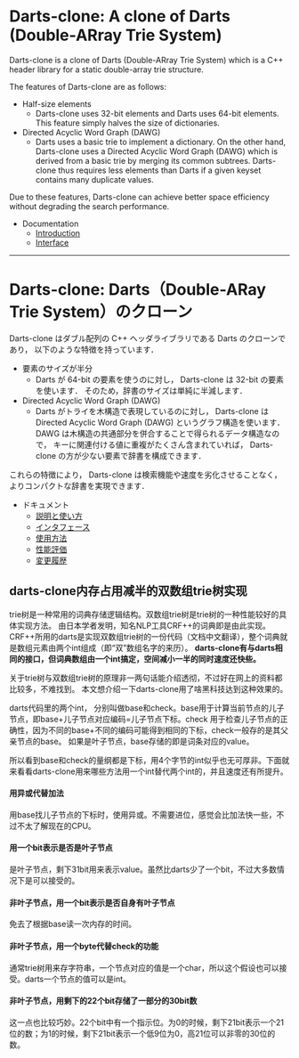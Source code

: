 # Darts-clone: A clone of Darts (Double-ARray Trie System)

Darts-clone is a clone of Darts (Double-ARray Trie System)
which is a C++ header library for a static double-array trie structure.

The features of Darts-clone are as follows:

* Half-size elements
  * Darts-clone uses 32-bit elements and Darts uses 64-bit elements.
   This feature simply halves the size of dictionaries.
* Directed Acyclic Word Graph (DAWG)
  * Darts uses a basic trie to implement a dictionary.
   On the other hand, Darts-clone uses a Directed Acyclic Word Graph (DAWG)
   which is derived from a basic trie by merging its common subtrees.
   Darts-clone thus requires less elements than Darts if a given keyset
   contains many duplicate values.

Due to these features, Darts-clone can achieve better space efficiency
without degrading the search performance.

* Documentation
  * [Introduction](https://github.com/s-yata/darts-clone/blob/master/doc/en/Introduction.md)
  * [Interface](https://github.com/s-yata/darts-clone/blob/master/doc/en/Interface.md)

----

# Darts-clone: Darts（Double-ARay Trie System）のクローン

Darts-clone はダブル配列の C++ ヘッダライブラリである Darts のクローンであり，
以下のような特徴を持っています．

* 要素のサイズが半分
  * Darts が 64-bit の要素を使うのに対し， Darts-clone は 32-bit の要素を使います．
   そのため，辞書のサイズは単純に半減します．
* Directed Acyclic Word Graph (DAWG)
  * Darts がトライを木構造で表現しているのに対し，
   Darts-clone は Directed Acyclic Word Graph (DAWG) というグラフ構造を使います．
   DAWG は木構造の共通部分を併合することで得られるデータ構造なので，
   キーに関連付ける値に重複がたくさん含まれていれば，
   Darts-clone の方が少ない要素で辞書を構成できます．

これらの特徴により， Darts-clone は検索機能や速度を劣化させることなく，
よりコンパクトな辞書を実現できます．

* ドキュメント
  * [説明と使い方](https://github.com/s-yata/darts-clone/blob/master/doc/ja/Introduction.md)
  * [インタフェース](https://github.com/s-yata/darts-clone/blob/master/doc/ja/Interface.md)
  * [使用方法](https://github.com/s-yata/darts-clone/blob/master/doc/ja/Applications.md)
  * [性能評価](https://github.com/s-yata/darts-clone/blob/master/doc/ja/Evaluation.md)
  * [変更履歴](https://github.com/s-yata/darts-clone/blob/master/doc/ja/ChangeLog.md)



## darts-clone内存占用减半的双数组trie树实现

trie树是一种常用的词典存储逻辑结构。双数组trie树是trie树的一种性能较好的具体实现方法。
由日本学者发明，知名NLP工具CRF++的词典即是由此实现。
CRF++所用的darts是实现双数组trie树的一份代码（文档中文翻译），整个词典就是数组元素由两个int组成（即“双”数组名字的来历）。
**darts-clone有与darts相同的接口，但词典数组由一个int搞定，空间减小一半的同时速度还快些。**

关于trie树与双数组trie树的原理非一两句话能介绍透彻，不过好在网上的资料都比较多，不难找到。 本文想介绍一下darts-clone用了啥黑科技达到这种效果的。

darts代码里的两个int， 分别叫做base和check。base用于计算当前节点的儿子节点，即base+儿子节点对应编码=儿子节点下标。check 用于检查儿子节点的正确性，因为不同的base+不同的编码可能得到相同的下标，check一般存的是其父亲节点的base。 如果是叶子节点，base存储的即是词条对应的value。

所以看到base和check的量纲都是下标，用4个字节的int似乎也无可厚非。下面就来看看darts-clone用来哪些方法用一个int替代两个int的，并且速度还有所提升。

#### **用异或代替加法**

用base找儿子节点的下标时，使用异或。不需要进位，感觉会比加法快一些，不过不太了解现在的CPU。

#### **用一个bit表示是否是叶子节点**

是叶子节点，剩下31bit用来表示value。虽然比darts少了一个bit，不过大多数情况下是可以接受的。

#### **非叶子节点，用一个bit表示是否自身有叶子节点**

免去了根据base读一次内存的时间。

#### **非叶子节点，用一个byte代替check的功能**

通常trie树用来存字符串，一个节点对应的值是一个char，所以这个假设也可以接受。darts一个节点的值可以是int。

#### **非叶子节点，用剩下的22个bit存储了一部分的30bit数**

这一点也比较巧妙。22个bit中有一个指示位。为0的时候，剩下21bit表示一个21位的数；为1的时候，剩下21bit表示一个低9位为0，高21位可以非零的30位的数。